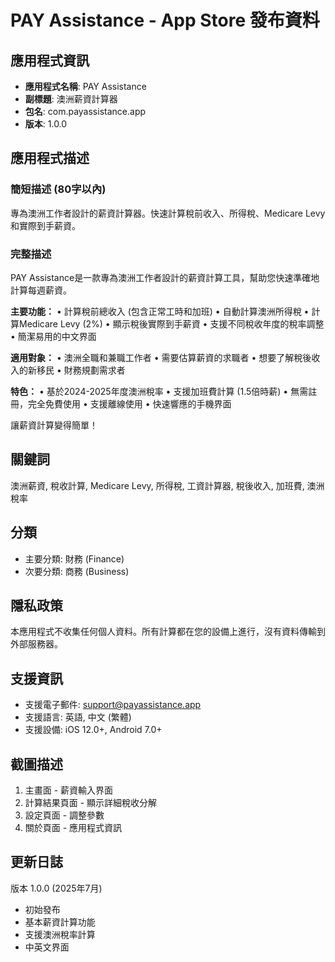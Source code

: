 # PAY Assistance - App Store 發布資料

## 應用程式資訊
- **應用程式名稱**: PAY Assistance
- **副標題**: 澳洲薪資計算器
- **包名**: com.payassistance.app
- **版本**: 1.0.0

## 應用程式描述

### 簡短描述 (80字以內)
專為澳洲工作者設計的薪資計算器。快速計算稅前收入、所得稅、Medicare Levy和實際到手薪資。

### 完整描述
PAY Assistance是一款專為澳洲工作者設計的薪資計算工具，幫助您快速準確地計算每週薪資。

**主要功能：**
• 計算稅前總收入 (包含正常工時和加班)
• 自動計算澳洲所得稅
• 計算Medicare Levy (2%)
• 顯示稅後實際到手薪資
• 支援不同稅收年度的稅率調整
• 簡潔易用的中文界面

**適用對象：**
• 澳洲全職和兼職工作者
• 需要估算薪資的求職者
• 想要了解稅後收入的新移民
• 財務規劃需求者

**特色：**
• 基於2024-2025年度澳洲稅率
• 支援加班費計算 (1.5倍時薪)
• 無需註冊，完全免費使用
• 支援離線使用
• 快速響應的手機界面

讓薪資計算變得簡單！

## 關鍵詞
澳洲薪資, 稅收計算, Medicare Levy, 所得稅, 工資計算器, 稅後收入, 加班費, 澳洲稅率

## 分類
- 主要分類: 財務 (Finance)
- 次要分類: 商務 (Business)

## 隱私政策
本應用程式不收集任何個人資料。所有計算都在您的設備上進行，沒有資料傳輸到外部服務器。

## 支援資訊
- 支援電子郵件: support@payassistance.app
- 支援語言: 英語, 中文 (繁體)
- 支援設備: iOS 12.0+, Android 7.0+

## 截圖描述
1. 主畫面 - 薪資輸入界面
2. 計算結果頁面 - 顯示詳細稅收分解
3. 設定頁面 - 調整參數
4. 關於頁面 - 應用程式資訊

## 更新日誌
版本 1.0.0 (2025年7月)
- 初始發布
- 基本薪資計算功能
- 支援澳洲稅率計算
- 中英文界面